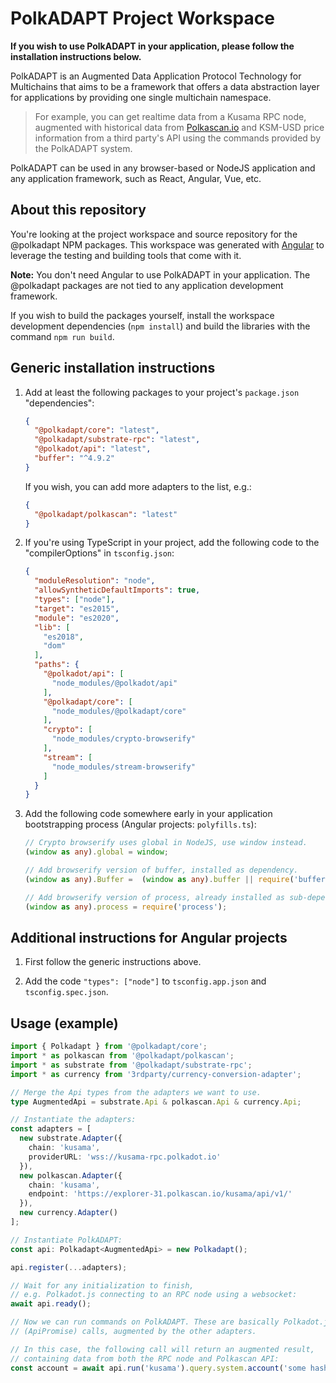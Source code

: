 # PolkADAPT Project Workspace

**If you wish to use PolkADAPT in your application, please follow the installation instructions below.**

PolkADAPT is an Augmented Data Application Protocol Technology for Multichains that aims to be a framework that offers a data abstraction layer for applications by providing one single multichain namespace.

> For example, you can get realtime data from a Kusama RPC node, augmented with historical data from [Polkascan.io](https://polkascan.io/) and KSM-USD price information from a third party's API using the commands provided by the PolkADAPT system.

PolkADAPT can be used in any browser-based or NodeJS application and any application framework, such as React, Angular, Vue, etc.

## About this repository ##

You're looking at the project workspace and source repository for the @polkadapt NPM packages. This workspace was generated with [Angular](https://angular.io/guide/creating-libraries) to leverage the testing and building tools that come with it.

**Note:** You don't need Angular to use PolkADAPT in your application. The @polkadapt packages are not tied to any application development framework.

If you wish to build the packages yourself, install the workspace development dependencies (`npm install`) and build the libraries with the command `npm run build`.

## Generic installation instructions

1. Add at least the following packages to your project's `package.json` "dependencies":
    ```json
    {
      "@polkadapt/core": "latest",
      "@polkadapt/substrate-rpc": "latest",
      "@polkadot/api": "latest",
      "buffer": "^4.9.2"
    }
    ```
    If you wish, you can add more adapters to the list, e.g.:
    ```json
    {
      "@polkadapt/polkascan": "latest"
    }
    ```

2. If you're using TypeScript in your project, add the following code to the "compilerOptions" in `tsconfig.json`:
    ```json
    {
      "moduleResolution": "node",
      "allowSyntheticDefaultImports": true,
      "types": ["node"],
      "target": "es2015",
      "module": "es2020",
      "lib": [
        "es2018",
        "dom"
      ],
      "paths": {
        "@polkadot/api": [
          "node_modules/@polkadot/api"
        ],
        "@polkadapt/core": [
          "node_modules/@polkadapt/core"
        ],
        "crypto": [
          "node_modules/crypto-browserify"
        ],
        "stream": [
          "node_modules/stream-browserify"
        ]
      }
    }
    ```
   
3. Add the following code somewhere early in your application bootstrapping process (Angular projects: `polyfills.ts`):
    ```ts
    // Crypto browserify uses global in NodeJS, use window instead.
    (window as any).global = window;
    
    // Add browserify version of buffer, installed as dependency.
    (window as any).Buffer =  (window as any).buffer || require('buffer').Buffer;
    
    // Add browserify version of process, already installed as sub-dependency.
    (window as any).process = require('process');
    ```

## Additional instructions for Angular projects

1. First follow the generic instructions above.
   
2. Add the code `"types": ["node"]` to `tsconfig.app.json` and `tsconfig.spec.json`.

## Usage (example)

```ts
import { Polkadapt } from '@polkadapt/core';
import * as polkascan from '@polkadapt/polkascan';
import * as substrate from '@polkadapt/substrate-rpc';
import * as currency from '3rdparty/currency-conversion-adapter';

// Merge the Api types from the adapters we want to use.
type AugmentedApi = substrate.Api & polkascan.Api & currency.Api;

// Instantiate the adapters:
const adapters = [
  new substrate.Adapter({
    chain: 'kusama',
    providerURL: 'wss://kusama-rpc.polkadot.io'
  }),
  new polkascan.Adapter({
    chain: 'kusama',
    endpoint: 'https://explorer-31.polkascan.io/kusama/api/v1/'
  }),
  new currency.Adapter()
];

// Instantiate PolkADAPT:
const api: Polkadapt<AugmentedApi> = new Polkadapt();

api.register(...adapters);

// Wait for any initialization to finish, 
// e.g. Polkadot.js connecting to an RPC node using a websocket:
await api.ready();

// Now we can run commands on PolkADAPT. These are basically Polkadot.js 
// (ApiPromise) calls, augmented by the other adapters.

// In this case, the following call will return an augmented result, 
// containing data from both the RPC node and Polkascan API:
const account = await api.run('kusama').query.system.account('some hash');
```
